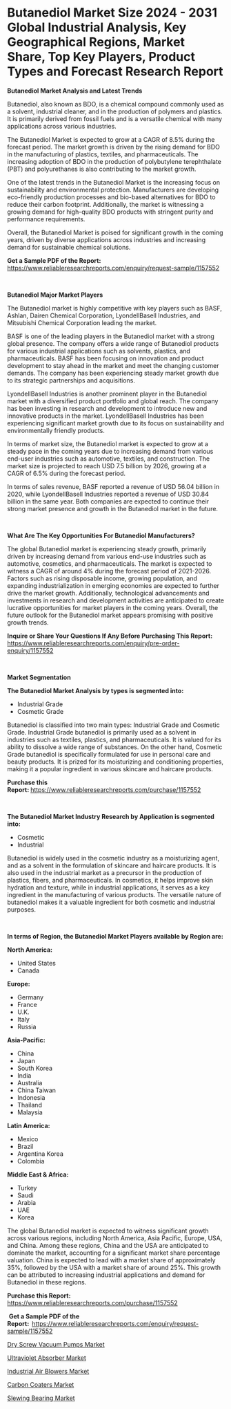 <p><h1>Butanediol Market Size 2024 - 2031 Global Industrial Analysis, Key Geographical Regions, Market Share, Top Key Players, Product Types and Forecast Research Report</h1></p><p><strong>Butanediol Market Analysis and Latest Trends</strong></p>
<p><p>Butanediol, also known as BDO, is a chemical compound commonly used as a solvent, industrial cleaner, and in the production of polymers and plastics. It is primarily derived from fossil fuels and is a versatile chemical with many applications across various industries.</p><p>The Butanediol Market is expected to grow at a CAGR of 8.5% during the forecast period. The market growth is driven by the rising demand for BDO in the manufacturing of plastics, textiles, and pharmaceuticals. The increasing adoption of BDO in the production of polybutylene terephthalate (PBT) and polyurethanes is also contributing to the market growth.</p><p>One of the latest trends in the Butanediol Market is the increasing focus on sustainability and environmental protection. Manufacturers are developing eco-friendly production processes and bio-based alternatives for BDO to reduce their carbon footprint. Additionally, the market is witnessing a growing demand for high-quality BDO products with stringent purity and performance requirements.</p><p>Overall, the Butanediol Market is poised for significant growth in the coming years, driven by diverse applications across industries and increasing demand for sustainable chemical solutions.</p></p>
<p><strong>Get a Sample PDF of the Report:&nbsp;</strong> <a href="https://www.reliableresearchreports.com/enquiry/request-sample/1157552">https://www.reliableresearchreports.com/enquiry/request-sample/1157552</a></p>
<p>&nbsp;</p>
<p><strong>Butanediol Major Market Players</strong></p>
<p><p>The Butanediol market is highly competitive with key players such as BASF, Ashlan, Dairen Chemical Corporation, LyondellBasell Industries, and Mitsubishi Chemical Corporation leading the market. </p><p>BASF is one of the leading players in the Butanediol market with a strong global presence. The company offers a wide range of Butanediol products for various industrial applications such as solvents, plastics, and pharmaceuticals. BASF has been focusing on innovation and product development to stay ahead in the market and meet the changing customer demands. The company has been experiencing steady market growth due to its strategic partnerships and acquisitions.</p><p>LyondellBasell Industries is another prominent player in the Butanediol market with a diversified product portfolio and global reach. The company has been investing in research and development to introduce new and innovative products in the market. LyondellBasell Industries has been experiencing significant market growth due to its focus on sustainability and environmentally friendly products.</p><p>In terms of market size, the Butanediol market is expected to grow at a steady pace in the coming years due to increasing demand from various end-user industries such as automotive, textiles, and construction. The market size is projected to reach USD 7.5 billion by 2026, growing at a CAGR of 6.5% during the forecast period.</p><p>In terms of sales revenue, BASF reported a revenue of USD 56.04 billion in 2020, while LyondellBasell Industries reported a revenue of USD 30.84 billion in the same year. Both companies are expected to continue their strong market presence and growth in the Butanediol market in the future.</p></p>
<p>&nbsp;</p>
<p><strong>What Are The Key Opportunities For Butanediol Manufacturers?</strong></p>
<p><p>The global Butanediol market is experiencing steady growth, primarily driven by increasing demand from various end-use industries such as automotive, cosmetics, and pharmaceuticals. The market is expected to witness a CAGR of around 4% during the forecast period of 2021-2026. Factors such as rising disposable income, growing population, and expanding industrialization in emerging economies are expected to further drive the market growth. Additionally, technological advancements and investments in research and development activities are anticipated to create lucrative opportunities for market players in the coming years. Overall, the future outlook for the Butanediol market appears promising with positive growth trends.</p></p>
<p><strong>Inquire or Share Your Questions If Any Before Purchasing This Report:</strong> <a href="https://www.reliableresearchreports.com/enquiry/pre-order-enquiry/1157552">https://www.reliableresearchreports.com/enquiry/pre-order-enquiry/1157552</a></p>
<p>&nbsp;</p>
<p><strong>Market Segmentation</strong></p>
<p><strong>The Butanediol Market Analysis by types is segmented into:</strong></p>
<p><ul><li>Industrial Grade</li><li>Cosmetic Grade</li></ul></p>
<p><p>Butanediol is classified into two main types: Industrial Grade and Cosmetic Grade. Industrial Grade butanediol is primarily used as a solvent in industries such as textiles, plastics, and pharmaceuticals. It is valued for its ability to dissolve a wide range of substances. On the other hand, Cosmetic Grade butanediol is specifically formulated for use in personal care and beauty products. It is prized for its moisturizing and conditioning properties, making it a popular ingredient in various skincare and haircare products.</p></p>
<p><strong>Purchase this Report:&nbsp;</strong><a href="https://www.reliableresearchreports.com/purchase/1157552">https://www.reliableresearchreports.com/purchase/1157552</a></p>
<p>&nbsp;</p>
<p><strong>The Butanediol Market Industry Research by Application is segmented into:</strong></p>
<p><ul><li>Cosmetic</li><li>Industrial</li></ul></p>
<p><p>Butanediol is widely used in the cosmetic industry as a moisturizing agent, and as a solvent in the formulation of skincare and haircare products. It is also used in the industrial market as a precursor in the production of plastics, fibers, and pharmaceuticals. In cosmetics, it helps improve skin hydration and texture, while in industrial applications, it serves as a key ingredient in the manufacturing of various products. The versatile nature of butanediol makes it a valuable ingredient for both cosmetic and industrial purposes.</p></p>
<p>&nbsp;</p>
<p><strong>In terms of Region, the Butanediol Market Players available by Region are:</strong></p>
<p>
    <p> <strong> North America: </strong>
        <ul>
            <li>United States</li>
            <li>Canada</li>
        </ul>
        </p> 
    <p> <strong> Europe: </strong>
        <ul>
            <li>Germany</li>
            <li>France</li>
            <li>U.K.</li>
            <li>Italy</li>
            <li>Russia</li>
        </ul>
        </p> 
    <p> <strong> Asia-Pacific: </strong>
        <ul>
            <li>China</li>
            <li>Japan</li>
            <li>South Korea</li>
            <li>India</li>
            <li>Australia</li>
            <li>China Taiwan</li>
            <li>Indonesia</li>
            <li>Thailand</li>
            <li>Malaysia</li>
        </ul>
        </p> 
    <p> <strong> Latin America: </strong>
        <ul>
            <li>Mexico</li>
            <li>Brazil</li>
            <li>Argentina Korea</li>
            <li>Colombia</li>
        </ul>
        </p> 
    <p> <strong> Middle East & Africa: </strong>
        <ul>
            <li>Turkey</li>
            <li>Saudi</li>
            <li>Arabia</li>
            <li>UAE</li>
            <li>Korea</li>
        </ul>
    </p>
    </p>
<p><p>The global Butanediol market is expected to witness significant growth across various regions, including North America, Asia Pacific, Europe, USA, and China. Among these regions, China and the USA are anticipated to dominate the market, accounting for a significant market share percentage valuation. China is expected to lead with a market share of approximately 35%, followed by the USA with a market share of around 25%. This growth can be attributed to increasing industrial applications and demand for Butanediol in these regions.</p></p>
<p><strong>Purchase this Report: </strong><a href="https://www.reliableresearchreports.com/purchase/1157552">https://www.reliableresearchreports.com/purchase/1157552</a></p>
<p>&nbsp;<strong>Get a Sample PDF of the Report:&nbsp;&nbsp;</strong><a href="https://www.reliableresearchreports.com/enquiry/request-sample/1157552">https://www.reliableresearchreports.com/enquiry/request-sample/1157552</a></p>
<p><strong></strong></p>
<p><p><a href="https://medium.com/@stephenarmstrong52/decoding-dry-screw-vacuum-pumps-market-metrics-market-share-trends-and-growth-patterns-272149778260">Dry Screw Vacuum Pumps Market</a></p><p><a href="https://medium.com/@juliecastro06/ultraviolet-absorber-market-size-and-market-trends-complete-industry-overview-2024-to-2031-dc8c265a0f10">Ultraviolet Absorber Market</a></p><p><a href="https://medium.com/@stephenarmstrong52/industrial-air-blowers-market-research-report-its-history-and-forecast-2024-to-2031-98cb68b38dda">Industrial Air Blowers Market</a></p><p><a href="https://medium.com/@tiannathiel2023/carbon-coaters-market-the-key-to-successful-business-strategy-forecast-till-2031-867d953af33f">Carbon Coaters Market</a></p><p><a href="https://medium.com/@tiannathiel2023/slewing-bearing-market-size-cagr-trends-2024-2030-056cee725307">Slewing Bearing Market</a></p></p>